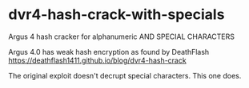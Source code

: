 # dvr4-hash-crack-with-specials
Argus 4 hash cracker for alphanumeric AND SPECIAL CHARACTERS

Argus 4.0 has weak hash encryption as found by DeathFlash 
https://deathflash1411.github.io/blog/dvr4-hash-crack

The original exploit doesn't decrupt special characters. This one does.
